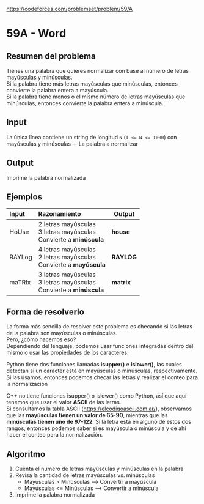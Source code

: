 https://codeforces.com/problemset/problem/59/A

# 59A - Word

## Resumen del problema
Tienes una palabra que quieres normalizar con base al número de letras mayúsculas y minúsculas. \
Si la palabra tiene más letras mayúsculas que minúsculas, entonces convierte la palabra entera a mayúscula. \
Si la palabra tiene menos o el mismo número de letras mayúsculas que minúsculas, entonces convierte la palabra entera a minúscula.

## Input
La única línea contiene un string de longitud `N` (`1 <= N <= 1000`) con mayúsculas y minúsculas -- La palabra a normalizar

## Output
Imprime la palabra normalizada

## Ejemplos
| Input     | Razonamiento                                                                | Output      |
| :----     | :-------------------------------------------------------------------------  | ---------   |
| HoUse     | 2 letras mayúsculas <br> 3 letras mayúsculas <br> Convierte a **minúscula** | **house**   |
| RAYLog    | 4 letras mayúsculas <br> 2 letras mayúsculas <br> Convierte a **mayúscula** | **RAYLOG**  |
| maTRIx    | 3 letras mayúsculas <br> 3 letras mayúsculas <br> Convierte a **minúscula** | **matrix**  |

## Forma de resolverlo
La forma más sencilla de resolver este problema es checando si las letras de la palabra son mayúsculas o minúsculas. \
Pero, ¿cómo hacemos eso? \
Dependiendo del lenguaje, podemos usar funciones integradas dentro del mismo o usar las propiedades de los caracteres.

Python tiene dos funciones llamadas **isupper()** e **islower()**, las cuales detectan si un caracter está en mayúsculas o minúsculas, respectivamente. Si las usamos, entonces podemos checar las letras y realizar el conteo para la normalización

C++ no tiene funciones isupper() o islower() como Python, así que aquí tenemos que usar el valor **ASCII** de las letras. \
Si consultamos la tabla ASCII (https://elcodigoascii.com.ar/), observamos que las **mayúsculas tienen un valor de 65-90**, mientras que las **minúsculas tienen uno de 97-122**. Si la letra está en alguno de estos dos rangos, entonces podemos saber si es mayúscula o minúscula y de ahí hacer el conteo para la normalización.

## Algoritmo
1) Cuenta el número de letras mayúsculas y minúsculas en la palabra
2) Revisa la cantidad de letras mayúsculas vs. minúsculas
   - Mayúsculas > Minúsculas --> Convertir a mayúscula
   - Mayúsculas <= Minúsculas --> Convertir a minúscula
3) Imprime la palabra normalizada